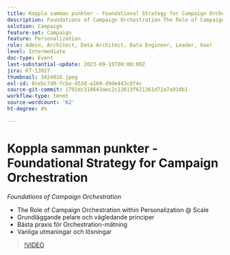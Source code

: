 ```yaml
---
title: Koppla samman punkter - Foundational Strategy for Campaign Orchestration
description: Foundations of Campaign Orchestration The Role of Campaign Orchestration within Personalization @ Scale Foundational Pillars & Guiding Principles Orchestration Measurement Best Practices Common Challengenges & Solutions
solution: Campaign
feature-set: Campaign
feature: Personalization
role: Admin, Architect, Data Architect, Data Engineer, Leader, User
level: Intermediate
doc-type: Event
last-substantial-update: 2023-09-15T00:00:00Z
jira: KT-13927
thumbnail: 3424016.jpeg
exl-id: 0cebc7d8-fcba-453d-a160-d9de443c8f4c
source-git-commit: 1792dc318643aec2c12613f621361d72a7a918b1
workflow-type: tm+mt
source-wordcount: '62'
ht-degree: 0%

---
```


# Koppla samman punkter - Foundational Strategy for Campaign Orchestration

*Foundations of Campaign Orchestration*

* The Role of Campaign Orchestration within Personalization @ Scale
* Grundläggande pelare och vägledande principer
* Bästa praxis för Orchestration-mätning
* Vanliga utmaningar och lösningar

>[!VIDEO](https://video.tv.adobe.com/v/3424016/?learn=on)
